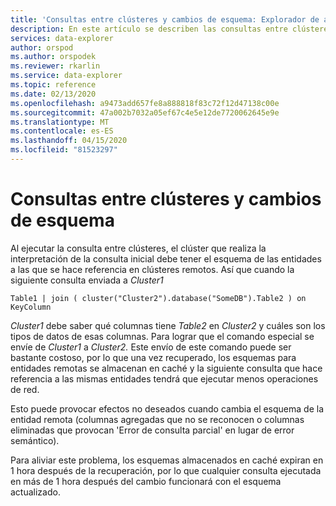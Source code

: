 ```yaml
---
title: 'Consultas entre clústeres y cambios de esquema: Explorador de azure Data Explorer Microsoft Docs'
description: En este artículo se describen las consultas entre clústeres y los cambios de esquema en Azure Data Explorer.
services: data-explorer
author: orspod
ms.author: orspodek
ms.reviewer: rkarlin
ms.service: data-explorer
ms.topic: reference
ms.date: 02/13/2020
ms.openlocfilehash: a9473add657fe8a888818f83c72f12d47138c00e
ms.sourcegitcommit: 47a002b7032a05ef67c4e5e12de7720062645e9e
ms.translationtype: MT
ms.contentlocale: es-ES
ms.lasthandoff: 04/15/2020
ms.locfileid: "81523297"
---
```

# <a name="cross-cluster-queries-and-schema-changes"></a>Consultas entre clústeres y cambios de esquema 

Al ejecutar la consulta entre clústeres, el clúster que realiza la interpretación de la consulta inicial debe tener el esquema de las entidades a las que se hace referencia en clústeres remotos.
Así que cuando la siguiente consulta enviada a *Cluster1*

```kusto
Table1 | join ( cluster("Cluster2").database("SomeDB").Table2 ) on KeyColumn
``` 

*Cluster1* debe saber qué columnas tiene *Table2* en *Cluster2* y cuáles son los tipos de datos de esas columnas. Para lograr que el comando especial se envíe de *Cluster1* a *Cluster2.*
Este envío de este comando puede ser bastante costoso, por lo que una vez recuperado, los esquemas para entidades remotas se almacenan en caché y la siguiente consulta que hace referencia a las mismas entidades tendrá que ejecutar menos operaciones de red.

Esto puede provocar efectos no deseados cuando cambia el esquema de la entidad remota (columnas agregadas que no se reconocen o columnas eliminadas que provocan 'Error de consulta parcial' en lugar de error semántico).

Para aliviar este problema, los esquemas almacenados en caché expiran en 1 hora después de la recuperación, por lo que cualquier consulta ejecutada en más de 1 hora después del cambio funcionará con el esquema actualizado.